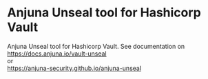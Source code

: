 # Anjuna Unseal tool for Hashicorp Vault
Anjuna Unseal tool for Hashicorp Vault. See documentation on   
https://docs.anjuna.io/vault-unseal  
or  
https://anjuna-security.github.io/anjuna-unseal
